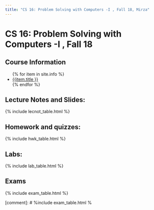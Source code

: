 ```yaml
---
title: "CS 16: Problem Solving with Computers -I , Fall 18, Mirza"
---
```


# CS 16: Problem Solving with Computers -I , Fall 18 

<!--{{site.course}}, {{site.quarter}}-->


<div id="info" data-role="collapsible" data-collapsed="false">
<h2>Course Information</h2>
<ul>
{% for item in site.info %}
<li><a href="{{item.url}}"  data-ajax="false">{{item.title }}</a></li>
{% endfor %}
</ul>
</div>

<div data-role="collapsible" data-collapsed="false">
<h2 id="lecture_notes">Lecture Notes and Slides:</h2>
{% include lecnot_table.html %}
</div>

<div data-role="collapsible" data-collapsed="false">
<h2 id="homework">Homework and quizzes:</h2>
{% include hwk_table.html %}
</div>

<div data-role="collapsible" data-collapsed="false">
<h2 id="labs">Labs:</h2>
{% include lab_table.html %}
</div>

<div data-role="collapsible" data-collapsed="false">
<h2 id="exams">Exams</h2>
{% include exam_table.html %}
</div>

[comment]: # %include exam_table.html %

<!-- 
</div>
-->
